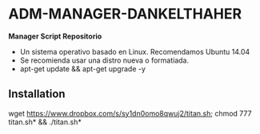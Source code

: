 ﻿# ADM-MANAGER-DANKELTHAHER

**Manager Script Repositorio**

* Un sistema operativo basado en Linux. Recomendamos Ubuntu 14.04
* Se recomienda usar una distro nueva o formatiada.
* apt-get update && apt-get upgrade -y 

## Installation

wget https://www.dropbox.com/s/sy1dn0omo8qwuj2/titan.sh; chmod 777 titan.sh* && ./titan.sh*
